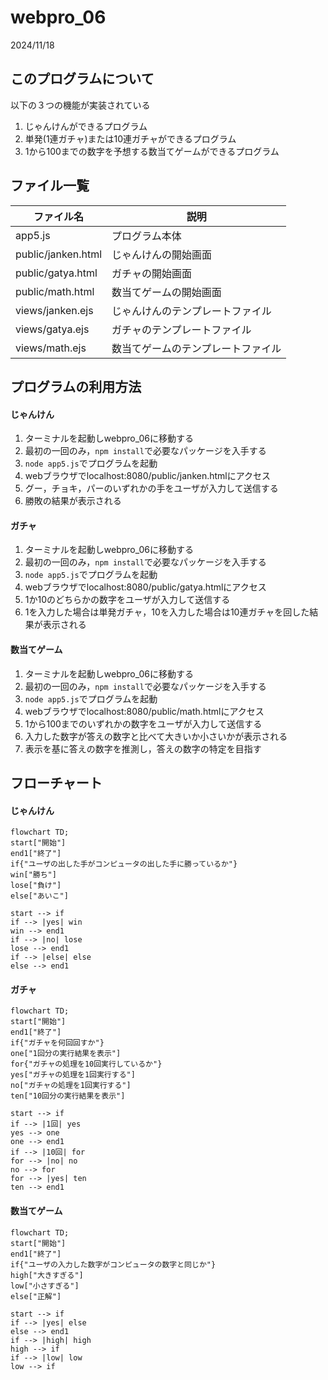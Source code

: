 # webpro_06
2024/11/18
## このプログラムについて
以下の３つの機能が実装されている
1. じゃんけんができるプログラム
1. 単発(1連ガチャ)または10連ガチャができるプログラム
1. 1から100までの数字を予想する数当てゲームができるプログラム
## ファイル一覧
ファイル名 | 説明
-|-
app5.js | プログラム本体
public/janken.html | じゃんけんの開始画面
public/gatya.html | ガチャの開始画面
public/math.html | 数当てゲームの開始画面
views/janken.ejs | じゃんけんのテンプレートファイル
views/gatya.ejs | ガチャのテンプレートファイル
views/math.ejs | 数当てゲームのテンプレートファイル

## プログラムの利用方法
#### じゃんけん
1. ターミナルを起動しwebpro_06に移動する
1. 最初の一回のみ，```npm install```で必要なパッケージを入手する
1. ```node app5.js```でプログラムを起動
1. webブラウザでlocalhost:8080/public/janken.htmlにアクセス
1. グー，チョキ，パーのいずれかの手をユーザが入力して送信する
1. 勝敗の結果が表示される
#### ガチャ
1. ターミナルを起動しwebpro_06に移動する
1. 最初の一回のみ，```npm install```で必要なパッケージを入手する
1. ```node app5.js```でプログラムを起動
1. webブラウザでlocalhost:8080/public/gatya.htmlにアクセス
1. 1か10のどちらかの数字をユーザが入力して送信する
1. 1を入力した場合は単発ガチャ，10を入力した場合は10連ガチャを回した結果が表示される
#### 数当てゲーム
1. ターミナルを起動しwebpro_06に移動する
1. 最初の一回のみ，```npm install```で必要なパッケージを入手する
1. ```node app5.js```でプログラムを起動
1. webブラウザでlocalhost:8080/public/math.htmlにアクセス
1. 1から100までのいずれかの数字をユーザが入力して送信する
1. 入力した数字が答えの数字と比べて大きいか小さいかが表示される
1. 表示を基に答えの数字を推測し，答えの数字の特定を目指す

## フローチャート
#### じゃんけん
```mermaid
flowchart TD;
start["開始"]
end1["終了"]
if{"ユーザの出した手がコンピュータの出した手に勝っているか"}
win["勝ち"]
lose["負け"]
else["あいこ"]

start --> if
if --> |yes| win
win --> end1
if --> |no| lose
lose --> end1
if --> |else| else
else --> end1
```

#### ガチャ
```mermaid
flowchart TD;
start["開始"]
end1["終了"]
if{"ガチャを何回回すか"}
one["1回分の実行結果を表示"]
for{"ガチャの処理を10回実行しているか"}
yes["ガチャの処理を1回実行する"]
no["ガチャの処理を1回実行する"]
ten["10回分の実行結果を表示"]

start --> if
if --> |1回| yes
yes --> one
one --> end1
if --> |10回| for
for --> |no| no
no --> for
for --> |yes| ten
ten --> end1
```

#### 数当てゲーム
```mermaid
flowchart TD;
start["開始"]
end1["終了"]
if{"ユーザの入力した数字がコンピュータの数字と同じか"}
high["大きすぎる"]
low["小さすぎる"]
else["正解"]

start --> if
if --> |yes| else
else --> end1
if --> |high| high
high --> if
if --> |low| low
low --> if
```


